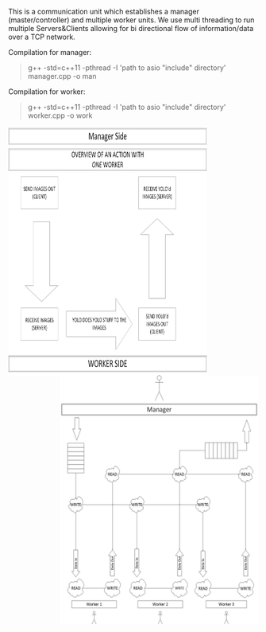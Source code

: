 




This is a communication unit which establishes a manager (master/controller)
and multiple worker units. We use multi threading to run multiple Servers&Clients
allowing for bi directional flow of information/data over a TCP network.



Compilation for manager:
> g++ -std=c++11 -pthread -I 'path to asio "include" directory' manager.cpp -o man

Compilation for worker:
> g++ -std=c++11 -pthread -I 'path to asio "include" directory' worker.cpp -o work




<img align="Left" width="400" height="500" src="diagrams/OneWorkerVisualization.jpg">

<img align="Right" width="400" height="500" src="diagrams/HighLevelVisualization.jpg">

